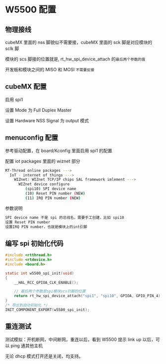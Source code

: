 # W5500 配置

## 物理接线

cubeMX 里面的 nss 脚貌似不需要接，cubeMX 里面的 sck 脚是对应模块的 sclk 脚

模块的 scs 脚接的位置就是, rt_hw_spi_device_attach 的`最后两个参数的值`

开发板和模块之间的 MISO 和 MOSI `不需要反接`

## cubeMX 配置

启用 spi1

设置 Mode 为 Full Duplex Master

设置 Hardware NSS Signal 为 output 模式

## menuconfig 配置

参考驱动配置，在 board/Kconfig 里面启用 spi1 的配置

配置 iot packages 里面的 wiznet 部分

```sh
RT-Thread online packages --->
  IoT - internet of things --->
    WIZnet: WIZnet TCP/IP chips SAL framework imlement --->
      WIZnet device configure
         (spi10) SPI device name
         (10) Reset PIN number (NEW)
         (11) IRQ PIN number (NEW)
```

参数说明

```sh
SPI device name 不是 spi 的总线名，需要手工创建，比如 spi10
设置 Reset PIN number
设置IRQ PIN number，也就是模块上的int引脚
```

## 编写 spi 初始化代码

```c
#include <rtthread.h>
#include <rtdevice.h>
#include <board.h>

static int w5500_spi_init(void)
{
    __HAL_RCC_GPIOA_CLK_ENABLE();

    // 最后两个参数是spi模块scs引脚的位置
    return rt_hw_spi_device_attach("spi1", "spi10", GPIOA, GPIO_PIN_4);
}
/* 导出到自动初始化 */
INIT_COMPONENT_EXPORT(w5500_spi_init);
```

## 重连测试

测试模拟：开机断网，中间断网，重连以后，看到 W5500 提示 link up 以后，可以 ping 通其他主机

无论 dhcp 模式打开还是关闭，均支持。
